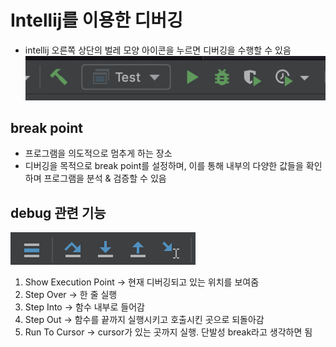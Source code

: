 # Intellij를 이용한 디버깅

- intellij 오른쪽 상단의 벌레 모양 아이콘을 누르면 디버깅을 수행할 수 있음
![Alt text](./images/12.png)

## break point
- 프로그램을 의도적으로 멈추게 하는 장소
- 디버깅을 목적으로 break point를 설정하며, 이를 통해 내부의 다양한 값들을 확인하며 프로그램을 분석 & 검증할 수 있음

## debug 관련 기능
![Alt text](./images/13.png)
1. Show Execution Point -> 현재 디버깅되고 있는 위치를 보여줌
2. Step Over -> 한 줄 실행
3. Step Into -> 함수 내부로 들어감
4. Step Out -> 함수를 끝까지 실행시키고 호출시킨 곳으로 되돌아감 
5. Run To Cursor -> cursor가 있는 곳까지 실행. 단발성 break라고 생각하면 됨




